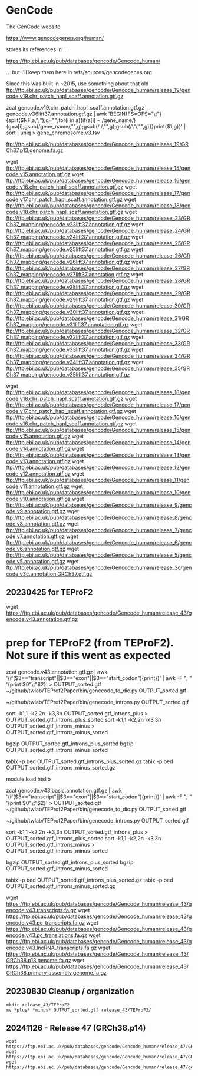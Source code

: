 

#	GenCode

The GenCode website

https://www.gencodegenes.org/human/

stores its references in ...

https://ftp.ebi.ac.uk/pub/databases/gencode/Gencode_human/

... but I'll keep them here in refs/sources/gencodegenes.org








Since this was built in ~2015, use something about that old
ftp://ftp.ebi.ac.uk/pub/databases/gencode/Gencode_human/release_19/gencode.v19.chr_patch_hapl_scaff.annotation.gtf.gz

zcat gencode.v19.chr_patch_hapl_scaff.annotation.gtf.gz gencode.v36lift37.annotation.gtf.gz | awk 'BEGIN{FS=OFS="\t"}{split($NF,a,";");g="";for(i in a){if(a[i] ~ /gene_name/){g=a[i];gsub(/gene_name/,"",g);gsub(/ /,"",g);gsub(/\"/,"",g)}}print($1,g)}' | sort | uniq > gene_chromosome.v3.tsv


ftp://ftp.ebi.ac.uk/pub/databases/gencode/Gencode_human/release_19/GRCh37.p13.genome.fa.gz


wget ftp://ftp.ebi.ac.uk/pub/databases/gencode/Gencode_human/release_15/gencode.v15.annotation.gtf.gz
wget ftp://ftp.ebi.ac.uk/pub/databases/gencode/Gencode_human/release_16/gencode.v16.chr_patch_hapl_scaff.annotation.gtf.gz
wget ftp://ftp.ebi.ac.uk/pub/databases/gencode/Gencode_human/release_17/gencode.v17.chr_patch_hapl_scaff.annotation.gtf.gz
wget ftp://ftp.ebi.ac.uk/pub/databases/gencode/Gencode_human/release_18/gencode.v18.chr_patch_hapl_scaff.annotation.gtf.gz
wget ftp://ftp.ebi.ac.uk/pub/databases/gencode/Gencode_human/release_23/GRCh37_mapping/gencode.v23lift37.annotation.gtf.gz
wget ftp://ftp.ebi.ac.uk/pub/databases/gencode/Gencode_human/release_24/GRCh37_mapping/gencode.v24lift37.annotation.gtf.gz
wget ftp://ftp.ebi.ac.uk/pub/databases/gencode/Gencode_human/release_25/GRCh37_mapping/gencode.v25lift37.annotation.gtf.gz
wget ftp://ftp.ebi.ac.uk/pub/databases/gencode/Gencode_human/release_26/GRCh37_mapping/gencode.v26lift37.annotation.gtf.gz
wget ftp://ftp.ebi.ac.uk/pub/databases/gencode/Gencode_human/release_27/GRCh37_mapping/gencode.v27lift37.annotation.gtf.gz
wget ftp://ftp.ebi.ac.uk/pub/databases/gencode/Gencode_human/release_28/GRCh37_mapping/gencode.v28lift37.annotation.gtf.gz
wget ftp://ftp.ebi.ac.uk/pub/databases/gencode/Gencode_human/release_29/GRCh37_mapping/gencode.v29lift37.annotation.gtf.gz
wget ftp://ftp.ebi.ac.uk/pub/databases/gencode/Gencode_human/release_30/GRCh37_mapping/gencode.v30lift37.annotation.gtf.gz
wget ftp://ftp.ebi.ac.uk/pub/databases/gencode/Gencode_human/release_31/GRCh37_mapping/gencode.v31lift37.annotation.gtf.gz
wget ftp://ftp.ebi.ac.uk/pub/databases/gencode/Gencode_human/release_32/GRCh37_mapping/gencode.v32lift37.annotation.gtf.gz
wget ftp://ftp.ebi.ac.uk/pub/databases/gencode/Gencode_human/release_33/GRCh37_mapping/gencode.v33lift37.annotation.gtf.gz
wget ftp://ftp.ebi.ac.uk/pub/databases/gencode/Gencode_human/release_34/GRCh37_mapping/gencode.v34lift37.annotation.gtf.gz
wget ftp://ftp.ebi.ac.uk/pub/databases/gencode/Gencode_human/release_35/GRCh37_mapping/gencode.v35lift37.annotation.gtf.gz

wget ftp://ftp.ebi.ac.uk/pub/databases/gencode/Gencode_human/release_18/gencode.v18.chr_patch_hapl_scaff.annotation.gtf.gz
wget ftp://ftp.ebi.ac.uk/pub/databases/gencode/Gencode_human/release_17/gencode.v17.chr_patch_hapl_scaff.annotation.gtf.gz
wget ftp://ftp.ebi.ac.uk/pub/databases/gencode/Gencode_human/release_16/gencode.v16.chr_patch_hapl_scaff.annotation.gtf.gz
wget ftp://ftp.ebi.ac.uk/pub/databases/gencode/Gencode_human/release_15/gencode.v15.annotation.gtf.gz
wget ftp://ftp.ebi.ac.uk/pub/databases/gencode/Gencode_human/release_14/gencode.v14.annotation.gtf.gz
wget ftp://ftp.ebi.ac.uk/pub/databases/gencode/Gencode_human/release_13/gencode.v13.annotation.gtf.gz
wget ftp://ftp.ebi.ac.uk/pub/databases/gencode/Gencode_human/release_12/gencode.v12.annotation.gtf.gz
wget ftp://ftp.ebi.ac.uk/pub/databases/gencode/Gencode_human/release_11/gencode.v11.annotation.gtf.gz
wget ftp://ftp.ebi.ac.uk/pub/databases/gencode/Gencode_human/release_10/gencode.v10.annotation.gtf.gz
wget ftp://ftp.ebi.ac.uk/pub/databases/gencode/Gencode_human/release_9/gencode.v9.annotation.gtf.gz
wget ftp://ftp.ebi.ac.uk/pub/databases/gencode/Gencode_human/release_8/gencode.v8.annotation.gtf.gz
wget ftp://ftp.ebi.ac.uk/pub/databases/gencode/Gencode_human/release_7/gencode.v7.annotation.gtf.gz
wget ftp://ftp.ebi.ac.uk/pub/databases/gencode/Gencode_human/release_6/gencode.v6.annotation.gtf.gz
wget ftp://ftp.ebi.ac.uk/pub/databases/gencode/Gencode_human/release_5/gencode.v5.annotation.gtf.gz
wget ftp://ftp.ebi.ac.uk/pub/databases/gencode/Gencode_human/release_3c/gencode.v3c.annotation.GRCh37.gtf.gz






##	20230425 for TEProF2


wget https://ftp.ebi.ac.uk/pub/databases/gencode/Gencode_human/release_43/gencode.v43.annotation.gtf.gz

# prep for TEProF2 (from TEProF2). Not sure if this went as expected

zcat gencode.v43.annotation.gtf.gz | awk '{if($3=="transcript"||$3=="exon"||$3=="start_codon"){print}}' |  awk -F "; " '{print $0"\t"$2}' > OUTPUT_sorted.gtf
~/github/twlab/TEProf2Paper/bin/genecode_to_dic.py OUTPUT_sorted.gtf

~/github/twlab/TEProf2Paper/bin/genecode_introns.py OUTPUT_sorted.gtf

sort -k1,1 -k2,2n -k3,3n OUTPUT_sorted.gtf_introns_plus > OUTPUT_sorted.gtf_introns_plus_sorted
sort -k1,1 -k2,2n -k3,3n OUTPUT_sorted.gtf_introns_minus > OUTPUT_sorted.gtf_introns_minus_sorted

bgzip OUTPUT_sorted.gtf_introns_plus_sorted
bgzip OUTPUT_sorted.gtf_introns_minus_sorted

tabix -p bed OUTPUT_sorted.gtf_introns_plus_sorted.gz
tabix -p bed OUTPUT_sorted.gtf_introns_minus_sorted.gz





module load htslib

zcat gencode.v43.basic.annotation.gtf.gz | awk '{if($3=="transcript"||$3=="exon"||$3=="start_codon"){print}}' |  awk -F "; " '{print $0"\t"$2}' > OUTPUT_sorted.gtf
~/github/twlab/TEProf2Paper/bin/genecode_to_dic.py OUTPUT_sorted.gtf

~/github/twlab/TEProf2Paper/bin/genecode_introns.py OUTPUT_sorted.gtf

sort -k1,1 -k2,2n -k3,3n OUTPUT_sorted.gtf_introns_plus > OUTPUT_sorted.gtf_introns_plus_sorted
sort -k1,1 -k2,2n -k3,3n OUTPUT_sorted.gtf_introns_minus > OUTPUT_sorted.gtf_introns_minus_sorted

bgzip OUTPUT_sorted.gtf_introns_plus_sorted
bgzip OUTPUT_sorted.gtf_introns_minus_sorted

tabix -p bed OUTPUT_sorted.gtf_introns_plus_sorted.gz
tabix -p bed OUTPUT_sorted.gtf_introns_minus_sorted.gz







wget https://ftp.ebi.ac.uk/pub/databases/gencode/Gencode_human/release_43/gencode.v43.transcripts.fa.gz
wget https://ftp.ebi.ac.uk/pub/databases/gencode/Gencode_human/release_43/gencode.v43.pc_transcripts.fa.gz
wget https://ftp.ebi.ac.uk/pub/databases/gencode/Gencode_human/release_43/gencode.v43.pc_translations.fa.gz
wget https://ftp.ebi.ac.uk/pub/databases/gencode/Gencode_human/release_43/gencode.v43.lncRNA_transcripts.fa.gz
wget https://ftp.ebi.ac.uk/pub/databases/gencode/Gencode_human/release_43/GRCh38.p13.genome.fa.gz
wget https://ftp.ebi.ac.uk/pub/databases/gencode/Gencode_human/release_43/GRCh38.primary_assembly.genome.fa.gz



##	20230830 Cleanup / organization

```
mkdir release_43/TEProF2
mv *plus* *minus* OUTPUT_sorted.gtf release_43/TEProF2/
```




##	20241126 - Release 47 (GRCh38.p14)



```
wget https://ftp.ebi.ac.uk/pub/databases/gencode/Gencode_human/release_47/GRCh38.p14.genome.fa.gz
wget https://ftp.ebi.ac.uk/pub/databases/gencode/Gencode_human/release_47/GRCh38.primary_assembly.genome.fa.gz
wget https://ftp.ebi.ac.uk/pub/databases/gencode/Gencode_human/release_47/gencode.v47.pc_translations.fa.gz

```





